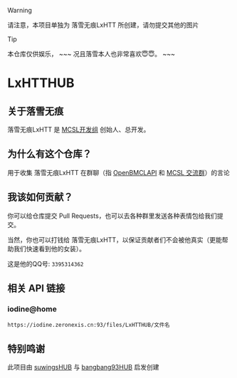 > [!WARNING]
> 请注意，本项目单独为 落雪无痕LxHTT 所创建，请勿提交其他的图片

> [!TIP]
> 本仓库仅供娱乐， ~~~ 况且落雪本人也非常喜欢😇😇。 ~~~

# LxHTTHUB
## 关于落雪无痕
落雪无痕LxHTT 是 [MCSL开发组](https://github.com/MCSLTeam) 创始人、总开发。

## 为什么有这个仓库？
用于收集 落雪无痕LxHTT 在群聊（指 [OpenBMCLAPI](https://qm.qq.com/q/nplxWhJoxW) 和 [MCSL 交流群](https://jq.qq.com/?_wv=1027&k=x2ISlviQ)）的言论

## 我该如何贡献？
你可以给仓库提交 Pull Requests，也可以去各种群里发送各种表情包给我们提交。

当然，你也可以打钱给 落雪无痕LxHTT，以保证贡献者们不会被他真实（更能帮助我们快速看到他的女装）。

这是他的QQ号: ``3395314362``

## 相关 API 链接
### iodine@home
```
https://iodine.zeronexis.cn:93/files/LxHTTHUB/文件名
```

## 特别鸣谢
此项目由 [suwingsHUB](https://github.com/liyxii/suwingsHUB) 与 [bangbang93HUB](https://github.com/Mxmilu666/bangbang93HUB) 启发创建
